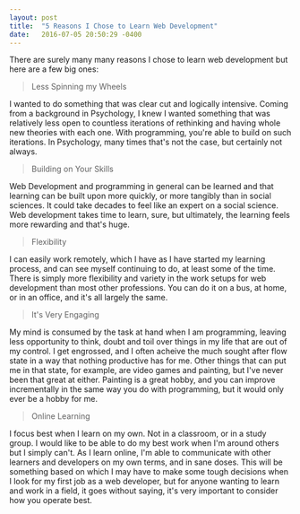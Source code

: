 ```yaml
---
layout: post
title:  "5 Reasons I Chose to Learn Web Development"
date:   2016-07-05 20:50:29 -0400
---
```


There are surely many many reasons I chose to learn web development but here are a few big ones:
> Less Spinning my Wheels

I wanted to do something that was clear cut and logically intensive. Coming from a background in Psychology, I knew I wanted something that was relatively less open to countless iterations of rethinking and having whole new theories with each one. With programming, you're able to build on such iterations. In Psychology, many times that's not the case, but certainly not always.
> Building on Your Skills

Web Development and programming in general can be learned and that learning can be built upon more quickly, or more tangibly than in social sciences. It could take decades to feel like an expert on a social science. Web development takes time to learn, sure, but ultimately, the learning feels more rewarding and that's huge.
> Flexibility

I can easily work remotely, which I have as I have started my learning process, and can see myself continuing to do, at least some of the time. There is simply more flexibility and variety in the work setups for web development than most other professions. You can do it on a bus, at home, or in an office, and it's all largely the same.
> It's Very Engaging

My mind is consumed by the task at hand when I am programming, leaving less opportunity to think, doubt and toil over things in my life that are out of my control. I get engrossed, and I often acheive the much sought after flow state in a way that nothing productive has for me. Other things that can put me in that state, for example, are video games and painting, but I've never been that great at either. Painting is a great hobby, and you can improve incrementally in the same way you do with programming, but it would only ever be a hobby for me.
> Online Learning

I focus best when I learn on my own. Not in a classroom, or in a study group. I would like to be able to do my best work when I'm around others but I simply can't. As I learn online, I'm able to communicate with other learners and developers on my own terms, and in sane doses. This will be something based on which I may have to make some tough decisions when I look for my first job as a web developer, but for anyone wanting to learn and work in a field, it goes without saying, it's very important to consider how you operate best.

